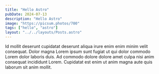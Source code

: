 ```yaml
---
title: "Hello Astro"
pubDate: 2024-07-13
description: "Hello Astro"
image: "https://picsum.photos/700"
tags: ["hello", "astro"]
layout: "../../layouts/Posts.astro"
---
```


Id mollit deserunt cupidatat deserunt aliqua irure enim enim minim velit consequat. Dolor magna Lorem ipsum sunt fugiat ut qui dolor commodo Lorem dolor laboris duis. Ad commodo dolore dolore amet culpa nisi anim consequat incididunt Lorem. Cupidatat est enim ut anim magna aute quis laborum sit anim mollit.

